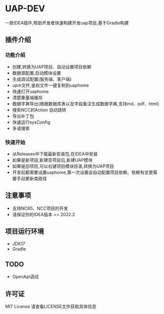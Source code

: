 # UAP-DEV

一款IDEA插件,帮助开发者快速构建开发uap项目,基于Gradle构建

## 插件介绍

### 功能介绍

- 创建,转换为UAP项目、自动设置项目依赖
- 数据源配置,启动模块设置
- 生成调试配置(服务端、客户端)
- upm文件,鉴权文件一键复制到uaphome
- 快速打开uaphome
- 清楚重量端缓存
- 数据字典导出(根据数据库表以及字段备注生成数据字典,支持md、pdf、html)
- 搜索NCC的Action 自动跳转
- 导出补丁包
- 快速运行sysConfig
- 多语搜索

### 快速开始

- 从Releases中下载最新安装包,在IDEA中安装
- 如果是新项目,新建空项目后,新建UAP模块
- 如果是旧项目,可以右键项目模块目录,转换为UAP项目
- 开发前都需要设置uaphome,第一次设置会自动配置项目依赖、依赖有变更需要手动更新类路径

## 注意事项

- 支持NC65、NCC项目的开发
- 请保证你的IDEA版本 >= 2022.2

## 项目运行环境

- JDK17
- Gradle

## TODO

- OpenApi调试

## 许可证

MIT License 请查看LICENSE文件获取具体信息

